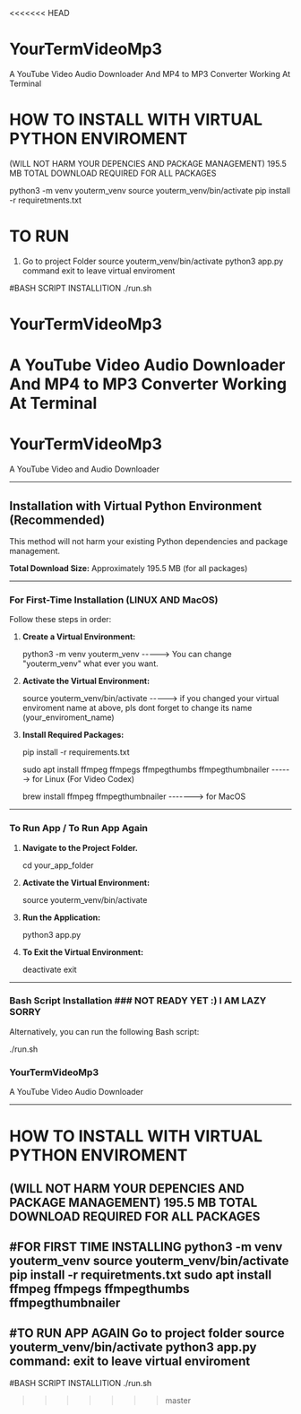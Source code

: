<<<<<<< HEAD
# YourTermVideoMp3
A YouTube Video Audio Downloader And MP4 to MP3 Converter Working At Terminal

# HOW TO INSTALL WITH VIRTUAL PYTHON ENVIROMENT 
(WILL NOT HARM YOUR DEPENCIES AND PACKAGE MANAGEMENT)
195.5 MB TOTAL DOWNLOAD REQUIRED FOR ALL PACKAGES

python3 -m venv youterm_venv
source youterm_venv/bin/activate
pip install -r requiretments.txt

# TO RUN
1. Go to project Folder
source youterm_venv/bin/activate
python3 app.py
command exit to leave virtual enviroment

#BASH SCRIPT INSTALLITION
./run.sh
# YourTermVideoMp3
A YouTube Video Audio Downloader And MP4 to MP3 Converter Working At Terminal
=======


# YourTermVideoMp3

A YouTube Video and Audio Downloader

---

## Installation with Virtual Python Environment (Recommended)

This method will not harm your existing Python dependencies and package management.

**Total Download Size:** Approximately 195.5 MB (for all packages)

---

### For First-Time Installation (LINUX AND MacOS)

Follow these steps in order:

1.  **Create a Virtual Environment:**
    
    python3 -m venv youterm_venv           -----> You can change "youterm_venv" what ever you want.
    

2.  **Activate the Virtual Environment:**
    
    source youterm_venv/bin/activate       -----> if you changed your virtual enviroment name at above, pls dont forget to change its name (your_enviroment_name)
    

3.  **Install Required Packages:**
    
    pip install -r requirements.txt
    
    sudo apt install ffmpeg ffmpegs ffmpegthumbs ffmpegthumbnailer     ------> for Linux (For Video Codex)
    
    brew install ffmpeg ffmpegthumbnailer                              -------> for MacOS
    

---

### To Run App / To Run App Again

1.  **Navigate to the Project Folder.** 

     cd your_app_folder
     
2.  **Activate the Virtual Environment:**
    
    source youterm_venv/bin/activate
    

3.  **Run the Application:**
    
    python3 app.py
    

4.  **To Exit the Virtual Environment:**
    
     deactivate
     exit

---

### Bash Script Installation    ### NOT READY YET :) I AM LAZY SORRY

Alternatively, you can run the following Bash script:


./run.sh

### YourTermVideoMp3

A YouTube Video Audio Downloader 

-----------------------------------------------------

# HOW TO INSTALL WITH VIRTUAL PYTHON ENVIROMENT

(WILL NOT HARM YOUR DEPENCIES AND PACKAGE MANAGEMENT) 
195.5 MB TOTAL DOWNLOAD REQUIRED FOR ALL PACKAGES
-----------------------------------------------------

#FOR FIRST TIME INSTALLING
python3 -m venv youterm_venv 
source youterm_venv/bin/activate 
pip install -r requiretments.txt
sudo apt install ffmpeg ffmpegs ffmpegthumbs ffmpegthumbnailer
-----------------------------------------------------

#TO RUN APP AGAIN
Go to project folder 
source youterm_venv/bin/activate 
python3 app.py 
command: exit to leave virtual enviroment
-----------------------------------------------------


#BASH SCRIPT INSTALLITION 
./run.sh
>>>>>>> master
